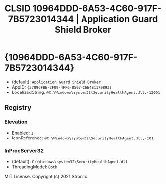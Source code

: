 ﻿---
title: "CLSID 10964DDD-6A53-4C60-917F-7B5723014344 | Application Guard Shield Broker"
excerpt: What is COM-Object CLSID 10964DDD-6A53-4C60-917F-7B5723014344?
---

# {10964DDD-6A53-4C60-917F-7B5723014344}

* (default): `Application Guard Shield Broker`
* AppID: `{37096FBE-2F09-4FF6-8507-C6E4E1179893}`
* LocalizedString: `@C:\Windows\system32\SecurityHealthAgent.dll,-12001`

## Registry


### Elevation

* Enabled: `1`
* IconReference: `@C:\Windows\system32\SecurityHealthAgent.dll,-101`

### InProcServer32

* (default): `C:\Windows\system32\SecurityHealthAgent.dll`
* ThreadingModel: `Both`

MIT License. Copyright (c) 2021 Strontic.


